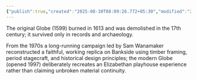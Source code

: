 ```yaml
---
{"publish":true,"created":"2025-08-30T08:09:26.772+05:30","modified":"2025-08-30T08:09:26.772+05:30","cssclasses":""}
---
```



The original Globe (1599) burned in 1613 and was demolished in the 17th century; it survived only in records and archaeology.

From the 1970s a long-running campaign led by Sam Wanamaker reconstructed a faithful, working replica on Bankside using timber framing, period stagecraft, and historical design principles; the modern Globe (opened 1997) deliberately recreates an Elizabethan playhouse experience rather than claiming unbroken material continuity.
